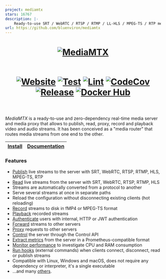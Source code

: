 ```yaml
---
project: mediamtx
stars: 16767
description: |-
    Ready-to-use SRT / WebRTC / RTSP / RTMP / LL-HLS / MPEG-TS / RTP media server and media proxy that allows to read, publish, proxy, record and playback video and audio streams.
url: https://github.com/bluenviron/mediamtx
---
```


<h1 align="center">
  <a href="https://mediamtx.org">
    <img src="logo.png" alt="MediaMTX">
  </a>

  <br>
  <br>

  [![Website](https://img.shields.io/badge/website-mediamtx.org-1c94b5)](https://mediamtx.org)
  [![Test](https://github.com/bluenviron/mediamtx/actions/workflows/code_test.yml/badge.svg)](https://github.com/bluenviron/mediamtx/actions/workflows/code_test.yml)
  [![Lint](https://github.com/bluenviron/mediamtx/actions/workflows/code_lint.yml/badge.svg)](https://github.com/bluenviron/mediamtx/actions/workflows/code_lint.yml)
  [![CodeCov](https://codecov.io/gh/bluenviron/mediamtx/branch/main/graph/badge.svg)](https://app.codecov.io/gh/bluenviron/mediamtx/tree/main)
  [![Release](https://img.shields.io/github/v/release/bluenviron/mediamtx)](https://github.com/bluenviron/mediamtx/releases)
  [![Docker Hub](https://img.shields.io/badge/docker-bluenviron/mediamtx-blue)](https://hub.docker.com/r/bluenviron/mediamtx)
</h1>

<br>

_MediaMTX_ is a ready-to-use and zero-dependency real-time media server and media proxy that allows to publish, read, proxy, record and playback video and audio streams. It has been conceived as a "media router" that routes media streams from one end to the other.

<div align="center">

  |[Install](https://mediamtx.org/docs/kickoff/install)|[Documentation](https://mediamtx.org/docs/kickoff/introduction)|
  |-|-|

</div>

<h3>Features</h3>

- [Publish](https://mediamtx.org/docs/usage/publish) live streams to the server with SRT, WebRTC, RTSP, RTMP, HLS, MPEG-TS, RTP
- [Read](https://mediamtx.org/docs/usage/read) live streams from the server with SRT, WebRTC, RTSP, RTMP, HLS
- Streams are automatically converted from a protocol to another
- Serve several streams at once in separate paths
- Reload the configuration without disconnecting existing clients (hot reloading)
- [Record](https://mediamtx.org/docs/usage/record) streams to disk in fMP4 or MPEG-TS format
- [Playback](https://mediamtx.org/docs/usage/playback) recorded streams
- [Authenticate](https://mediamtx.org/docs/usage/authentication) users with internal, HTTP or JWT authentication
- [Forward](https://mediamtx.org/docs/usage/forward) streams to other servers
- [Proxy](https://mediamtx.org/docs/usage/proxy) requests to other servers
- [Control](https://mediamtx.org/docs/usage/control-api) the server through the Control API
- [Extract metrics](https://mediamtx.org/docs/usage/metrics) from the server in a Prometheus-compatible format
- [Monitor performance](https://mediamtx.org/docs/usage/performance) to investigate CPU and RAM consumption
- [Run hooks](https://mediamtx.org/docs/usage/hooks) (external commands) when clients connect, disconnect, read or publish streams
- Compatible with Linux, Windows and macOS, does not require any dependency or interpreter, it's a single executable
- ...and many [others](https://mediamtx.org/docs/kickoff/introduction).

